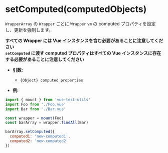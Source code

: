 # setComputed(computedObjects)

`WrapperArray` の `Wrapper` ごとに `Wrapper` `vm` の computed プロパティを設定し、更新を強制します。

**すべての Wrapper には Vue インスタンスを含む必要があることに注意してください**  
**`setComputed` に渡す computed プロパティはすべての Vue インスタンスに存在する必要があることに注意してください**

- **引数:**
  - `{Object} computed properties`

- **例:**

```js
import { mount } from 'vue-test-utils'
import Foo from './Foo.vue'
import Bar from './Bar.vue'

const wrapper = mount(Foo)
const barArray = wrapper.findAll(Bar)

barArray.setComputed({
  computed1: 'new-computed1',
  computed2: 'new-computed2'
})
```
